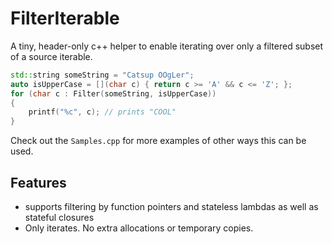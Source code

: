 # FilterIterable

A tiny, header-only c++ helper to enable iterating over only a filtered subset of a source iterable.

```cpp
std::string someString = "Catsup OOgLer";
auto isUpperCase = [](char c) { return c >= 'A' && c <= 'Z'; };
for (char c : Filter(someString, isUpperCase))
{
    printf("%c", c); // prints "COOL"
}
```

Check out the `Samples.cpp` for more examples of other ways this can be used.

## Features

* supports filtering by function pointers and stateless lambdas as well as stateful closures 
* Only iterates. No extra allocations or temporary copies.
